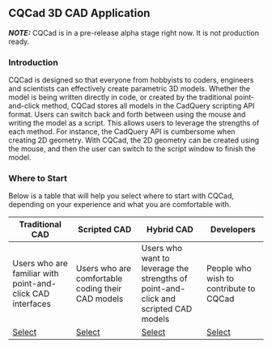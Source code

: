 ## CQCad 3D CAD Application

***NOTE:*** CQCad is in a pre-release alpha stage right now. It is not production ready.

### Introduction
CQCad is designed so that everyone from hobbyists to coders, engineers and scientists can effectively create parametric 3D models. Whether the model is being written directly in code, or created by the traditional point-and-click method, CQCad stores all models in the CadQuery scripting API format. Users can switch back and forth between using the mouse and writing the model as a script. This allows users to leverage the strengths of each method. For instance, the CadQuery API is cumbersome when creating 2D geometry. With CQCad, the 2D geometry can be created using the mouse, and then the user can switch to the script window to finish the model.

### Where to Start
Below is a table that will help you select where to start with CQCad, depending on your experience and what you are comfortable with.

| Traditional CAD                                            | Scripted CAD                                      | Hybrid CAD                                                                          | Developers                             |
|------------------------------------------------------------|---------------------------------------------------|-------------------------------------------------------------------------------------|----------------------------------------|
| Users who are familiar with point-and-click CAD interfaces | Users who are comfortable coding their CAD models | Users who want to leverage the strengths of point-and-click and scripted CAD models | People who wish to contribute to CQCad |
| [Select]() | [Select]() | [Select]() | [Select]() |
